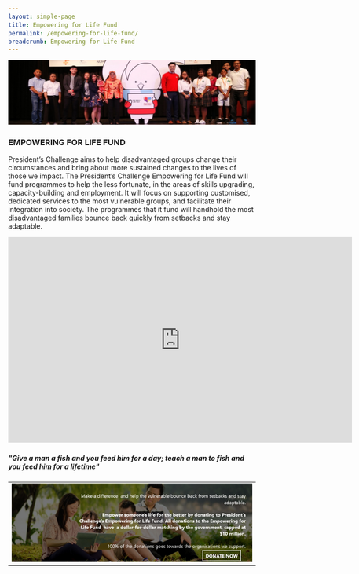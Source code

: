 ```yaml
---
layout: simple-page
title: Empowering for Life Fund
permalink: /empowering-for-life-fund/
breadcrumb: Empowering for Life Fund
---
```


![ELF Banner](/images/ELF-banner.jpg "Empowering for Life Fund Banner")

### EMPOWERING FOR LIFE FUND

President’s Challenge aims to help disadvantaged groups change their circumstances and bring about more sustained changes to the lives of those we impact. The President’s Challenge Empowering for Life Fund will fund programmes to help the less fortunate, in the areas of skills upgrading, capacity-building and employment. 
It will focus on supporting customised, dedicated services to the most vulnerable groups, and facilitate their integration into society. The programmes that it fund will handhold the most disadvantaged families bounce back quickly from setbacks and stay adaptable. 



<iframe width="700" height="419" src="https://www.youtube.com/embed/OmLc8SvR_dc" frameborder="0" allow="autoplay; encrypted-media" allowfullscreen></iframe>

##### "Give a man a fish and you feed him for a day; teach a man to fish and you feed him for a lifetime"

<table cellspacing="10px" cellpadding="10px" border="0" width="100%">
	<tr><td><img src="/images/family1.jpg"></td></tr>
	 </table>

 
